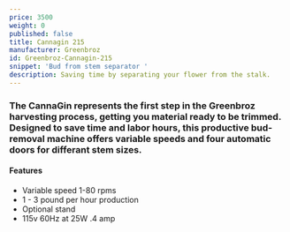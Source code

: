 ```yaml
---
price: 3500
weight: 0
published: false
title: Cannagin 215
manufacturer: Greenbroz
id: Greenbroz-Cannagin-215
snippet: 'Bud from stem separator '
description: Saving time by separating your flower from the stalk.
---
```

### The CannaGin represents the first step in the Greenbroz harvesting process, getting you material ready to be trimmed. Designed to save time and labor hours, this productive bud-removal machine offers variable speeds and four automatic doors for differant stem sizes.

#### Features

* Variable speed 1-80 rpms
* 1 - 3 pound per hour production 
* Optional stand
* 115v 60Hz at 25W .4 amp
